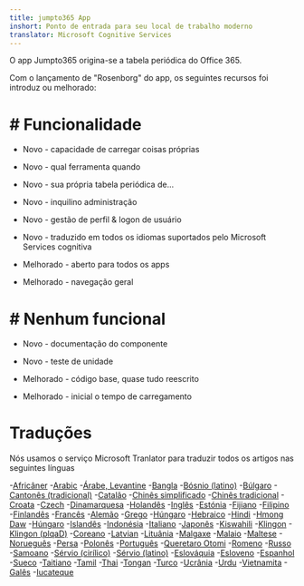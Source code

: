 ```yaml
---
title: jumpto365 App
inshort: Ponto de entrada para seu local de trabalho moderno
translator: Microsoft Cognitive Services
---
```



O app Jumpto365 origina-se a tabela periódica do Office 365. 

Com o lançamento de "Rosenborg" do app, os seguintes recursos foi introduz ou melhorado:

# # Funcionalidade

* Novo - capacidade de carregar coisas próprias

* Novo - qual ferramenta quando

* Novo - sua própria tabela periódica de...

* Novo - inquilino administração

* Novo - gestão de perfil & logon de usuário

* Novo - traduzido em todos os idiomas suportados pelo Microsoft Services cognitiva

* Melhorado - aberto para todos os apps

* Melhorado - navegação geral

# # Nenhum funcional

* Novo - documentação do componente

* Novo - teste de unidade

* Melhorado - código base, quase tudo reescrito

* Melhorado - inicial o tempo de carregamento


# Traduções
Nós usamos o serviço Microsoft Tranlator para traduzir todos os artigos nas seguintes línguas

-[Africâner](https://preview.app.jumpto365.com/tool/jumpto365/language/af)
-[Arabic](https://preview.app.jumpto365.com/tool/jumpto365/language/ar)
-[Árabe, Levantine](https://preview.app.jumpto365.com/tool/jumpto365/language/apc)
-[Bangla](https://preview.app.jumpto365.com/tool/jumpto365/language/bn)
-[Bósnio (latino)](https://preview.app.jumpto365.com/tool/jumpto365/language/bs)
-[Búlgaro](https://preview.app.jumpto365.com/tool/jumpto365/language/bg)
-[Cantonês (tradicional)](https://preview.app.jumpto365.com/tool/jumpto365/language/yue)
-[Catalão](https://preview.app.jumpto365.com/tool/jumpto365/language/ca)
-[Chinês simplificado](https://preview.app.jumpto365.com/tool/jumpto365/language/zh-Hans)
-[Chinês tradicional](https://preview.app.jumpto365.com/tool/jumpto365/language/zh-Hant)
-[Croata](https://preview.app.jumpto365.com/tool/jumpto365/language/hr)
-[Czech](https://preview.app.jumpto365.com/tool/jumpto365/language/cs)
-[Dinamarquesa](https://preview.app.jumpto365.com/tool/jumpto365/language/da)
-[Holandês](https://preview.app.jumpto365.com/tool/jumpto365/language/nl)
-[Inglês](https://preview.app.jumpto365.com/tool/jumpto365/language/en)
-[Estónia](https://preview.app.jumpto365.com/tool/jumpto365/language/et)
-[Fijiano](https://preview.app.jumpto365.com/tool/jumpto365/language/fj)
-[Filipino](https://preview.app.jumpto365.com/tool/jumpto365/language/fil)
-[Finlandês](https://preview.app.jumpto365.com/tool/jumpto365/language/fi)
-[Francês](https://preview.app.jumpto365.com/tool/jumpto365/language/fr)
-[Alemão](https://preview.app.jumpto365.com/tool/jumpto365/language/de)
-[Grego](https://preview.app.jumpto365.com/tool/jumpto365/language/el)
-[Húngaro](https://preview.app.jumpto365.com/tool/jumpto365/language/ht)
-[Hebraico](https://preview.app.jumpto365.com/tool/jumpto365/language/he)
-[Hindi](https://preview.app.jumpto365.com/tool/jumpto365/language/hi)
-[Hmong Daw](https://preview.app.jumpto365.com/tool/jumpto365/language/mww)
-[Húngaro](https://preview.app.jumpto365.com/tool/jumpto365/language/hu)
-[Islandês](https://preview.app.jumpto365.com/tool/jumpto365/language/is)
-[Indonésia](https://preview.app.jumpto365.com/tool/jumpto365/language/id)
-[Italiano](https://preview.app.jumpto365.com/tool/jumpto365/language/it)
-[Japonês](https://preview.app.jumpto365.com/tool/jumpto365/language/ja)
-[Kiswahili](https://preview.app.jumpto365.com/tool/jumpto365/language/sw)
-[Klingon](https://preview.app.jumpto365.com/tool/jumpto365/language/tlh)
-[Klingon (plqaD)](https://preview.app.jumpto365.com/tool/jumpto365/language/tlh-Qaak)
-[Coreano](https://preview.app.jumpto365.com/tool/jumpto365/language/ko)
-[Latvian](https://preview.app.jumpto365.com/tool/jumpto365/language/lv)
-[Lituânia](https://preview.app.jumpto365.com/tool/jumpto365/language/lt)
-[Malgaxe](https://preview.app.jumpto365.com/tool/jumpto365/language/mg)
-[Malaio](https://preview.app.jumpto365.com/tool/jumpto365/language/ms)
-[Maltese](https://preview.app.jumpto365.com/tool/jumpto365/language/mt)
-[Norueguês](https://preview.app.jumpto365.com/tool/jumpto365/language/nb)
-[Persa](https://preview.app.jumpto365.com/tool/jumpto365/language/fa)
-[Polonês](https://preview.app.jumpto365.com/tool/jumpto365/language/pl)
-[Português](https://preview.app.jumpto365.com/tool/jumpto365/language/pt)
-[Queretaro Otomi](https://preview.app.jumpto365.com/tool/jumpto365/language/otq)
-[Romeno](https://preview.app.jumpto365.com/tool/jumpto365/language/ro)
-[Russo](https://preview.app.jumpto365.com/tool/jumpto365/language/ru)
-[Samoano](https://preview.app.jumpto365.com/tool/jumpto365/language/sm)
-[Sérvio (cirílico)](https://preview.app.jumpto365.com/tool/jumpto365/language/sr-Cyrl)
-[Sérvio (latino)](https://preview.app.jumpto365.com/tool/jumpto365/language/sr-Latn)
-[Eslováquia](https://preview.app.jumpto365.com/tool/jumpto365/language/sk)
-[Esloveno](https://preview.app.jumpto365.com/tool/jumpto365/language/sl)
-[Espanhol](https://preview.app.jumpto365.com/tool/jumpto365/language/es)
-[Sueco](https://preview.app.jumpto365.com/tool/jumpto365/language/sv)
-[Taitiano](https://preview.app.jumpto365.com/tool/jumpto365/language/ty)
-[Tamil](https://preview.app.jumpto365.com/tool/jumpto365/language/ta)
-[Thai](https://preview.app.jumpto365.com/tool/jumpto365/language/th)
-[Tongan](https://preview.app.jumpto365.com/tool/jumpto365/language/to)
-[Turco](https://preview.app.jumpto365.com/tool/jumpto365/language/tr)
-[Ucrânia](https://preview.app.jumpto365.com/tool/jumpto365/language/uk)
-[Urdu](https://preview.app.jumpto365.com/tool/jumpto365/language/ur)
-[Vietnamita](https://preview.app.jumpto365.com/tool/jumpto365/language/vi)
-[Galês](https://preview.app.jumpto365.com/tool/jumpto365/language/cy)
-[Iucateque](https://preview.app.jumpto365.com/tool/jumpto365/language/yua)

